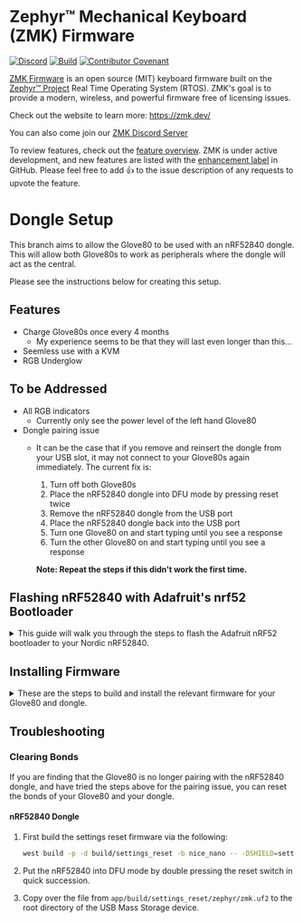 # Zephyr™ Mechanical Keyboard (ZMK) Firmware

[![Discord](https://img.shields.io/discord/719497620560543766)](https://zmk.dev/community/discord/invite)
[![Build](https://github.com/zmkfirmware/zmk/workflows/Build/badge.svg)](https://github.com/zmkfirmware/zmk/actions)
[![Contributor Covenant](https://img.shields.io/badge/Contributor%20Covenant-v2.0%20adopted-ff69b4.svg)](CODE_OF_CONDUCT.md)

[ZMK Firmware](https://zmk.dev/) is an open source (MIT) keyboard firmware built on the [Zephyr™ Project](https://www.zephyrproject.org/) Real Time Operating System (RTOS). ZMK's goal is to provide a modern, wireless, and powerful firmware free of licensing issues.

Check out the website to learn more: https://zmk.dev/

You can also come join our [ZMK Discord Server](https://zmk.dev/community/discord/invite)

To review features, check out the [feature overview](https://zmk.dev/docs/). ZMK is under active development, and new features are listed with the [enhancement label](https://github.com/zmkfirmware/zmk/issues?q=is%3Aissue+is%3Aopen+label%3Aenhancement) in GitHub. Please feel free to add 👍 to the issue description of any requests to upvote the feature.

# Dongle Setup

This branch aims to allow the Glove80 to be used with an nRF52840 dongle. This will allow both Glove80s to work as peripherals where the dongle will act as the central.

Please see the instructions below for creating this setup. 

## Features
- Charge Glove80s once every 4 months 
    - My experience seems to be that they will last even longer than this...
- Seemless use with a KVM
- RGB Underglow

## <a id='to-address'> To be Addressed</a>
- All RGB indicators
    - Currently only see the power level of the left hand Glove80
- Dongle pairing issue
    - It can be the case that if you remove and reinsert the dongle from your USB slot, it may not connect to your Glove80s again immediately. The current fix is:
        1. Turn off both Glove80s
        2. Place the nRF52840 dongle into DFU mode by pressing reset twice
        3. Remove the nRF52840 dongle from the USB port
        4. Place the nRF52840 dongle back into the USB port
        5. Turn one Glove80 on and start typing until you see a response
        6. Turn the other Glove80 on and start typing until you see a response

        **Note: Repeat the steps if this didn't work the first time.**

## Flashing nRF52840 with Adafruit's nrf52 Bootloader

<details>
<summary> This guide will walk you through the steps to flash the Adafruit nRF52 bootloader to your Nordic nRF52840. </summary> 

### Prerequisites

Before you begin, make sure you have the following:

- nRF52840 dongle
- ST-Link-V2/J-Link
- [`OpenOCD`](https://openocd.org/pages/getting-openocd.html)
```bash
apt-get install openocd
```
- `nrf52840_bboard_bootloader-<version>.hex` firmware file from [Adafruit's Github.](https://github.com/adafruit/Adafruit_nRF52_Bootloader/releases)


### Install Adafruit nrfutil Bootloader on nRF52840 using OpenOCD

1. **Connect the Debugger**: Connect the SWD pins from the debugger to the nRF52840 chip. The SWD pins are usually labeled SWDIO and SWDCLK. If you are using a J-Link debugger, you will also need to connect the VDD (3.3V) and GND pins to power the nRF52840 during the programming process.

2. **Start OpenOCD as a Telnet Server**: Open a terminal or command prompt and start OpenOCD as a Telnet server, specifying the transport type based on your debugger:

   For ST-Link (hla_swd - Serial Wire Debug):
   ```bash
   openocd -f interface/stlink.cfg -c "transport select hla_swd" -f target/nrf52.cfg
   ```

   For J-Link (swd - Serial Wire Debug):
   ```bash
   openocd -f interface/jlink.cfg -c "transport select swd" -f target/nrf52.cfg
   ```

3. **Connect via Telnet**: Now that OpenOCD is running as a Telnet server, you can connect to it via Telnet. Open a new terminal or command prompt window and run:
   ```bash
   telnet localhost 4444
   ```

   This will establish a Telnet connection to OpenOCD running on your local machine.

4. **Erase the Flash**: Once connected via Telnet, you can issue the `nrf5 mass_erase` command to erase the flash memory of the nRF52840:
   ```bash
   nrf5 mass_erase
   ```

   **Note**: Do not disconnect the nRF52840 after performing the mass erase when using an ST-Link-V2. The mass erase operation resets the voltage register, which may interfere with further programming using the ST-Link-V2.

5. **Program the Bootloader**: Download the Adafruit nrfutil bootloader HEX file from the Adafruit GitHub repository. Then, program the bootloader onto the nRF52840 using the following command:
   ```bash
   flash write_image bootloader.hex
   ```

   Replace `bootloader.hex` with the filename of the Adafruit nrfutil bootloader HEX file you downloaded, such as:

   ```bash
   flash write_image nrf52840_bboard_bootloader-0.7.0_s140_6.1.1.hex 
   ```

6. **Verify the Image**: After programming the bootloader, you can verify the image using the following command:
   ```bash
   verify_image bootloader.hex
   ```
   For example:
   ```bash
   verify_image nrf52840_bboard_bootloader-0.7.0_s140_6.1.1.hex 
   ```

   **Note**: If the verification fails, it indicates that the write was not successful. In that case, you will need to rerun step 4 (mass erase) and then step 5 (bootloader programming) to ensure the correct flashing of the bootloader onto the nRF52840.

7. **Reset the Device**: After programming and verifying the bootloader, you can reset the device using the following command:
   ```bash
   reset run
   ```

8. **Exit Telnet**: To exit the Telnet connection, simply type:
   ```bash
   exit
   ```

   This will close the Telnet session.

Remember to adjust the filenames, paths, and configurations according to your specific setup. If you are using a J-Link, make sure to connect VDD and GND to power the nRF52840 during the programming process. If you are using an ST-Link-V2, refrain from disconnecting the nRF52840 after performing the mass erase to avoid potential communication issues. Always exercise caution when working with bootloaders and firmware.

</details>

## Installing Firmware

<details>

<summary> These are the steps to build and install the relevant firmware for your Glove80 and dongle. </summary> 

### Importing a Custom Keymap

To copy over an existing keymap, export your keymap from the Glove80 layout editor. If you already have your keymap file in a different location, that will work too.

This keymap file needs to be copied to:

```bash
app/boards/shields/glove80_dongle/glove80_dongle.keymap
```
**Note: Ensure that the file name is `glove80_dongle.keymap`**
### Building Firmware

There are three separate files we will build, one for each half of our Glove80 and one for the dongle. First change into the app directory by:
```bash
cd app
```
You can then run the following commands, `-d` specifies the directory so feel free to specify a different location. 
```bash
west build -p -d build/glove80_lh -b glove80_lh
```

```bash
west build -p -d build/glove80_rh -b glove80_rh
```

```bash
west build -p -d build/dongle -b nordic_nrf52840_dongle_slicemk -- -DSHIELD=glove80_dongle
```

### Installing Firmware
To install the firmware we are just required to copy over the files to our devices. First we will reset our bluetooth pairing bonds and then place our devices in DFU mode.

#### Glove80 Left Hand 
1. First turn off the Glove80 left hand side via the power switch.
2. To reset the bonds, on the default key layout, press and hold `Magic` and `3` while switching the power button on. Hold these keys for 10 seconds.
3. Now turn off the Glove80 left hand side and connect a USB from the Glove80 to your computer. 
4. To enter DFU mode, on the default key layout, press and hold `Magic` and `E`. While this is being held, switch on the power switch of the left hand side.
5. Your bootloader will then appear as USB Mass Storage Device `GLV80LHBOOT` which signifies being in DFU mode.
6. Copy the file `app/build/glove80_lh/zephyr/zmk.uf2` (or your specified location) to the root directory of the USB Mass Storage device. 

#### Glove80 Right Hand
1. First turn off the Glove80 right hand side via the power switch.
2. To reset the bonds, on the default key layout, press and hold `PgDn` and `8` while switching the power button on. Hold these keys for 10 seconds.
3. Now turn off the Glove80 right hand side and connect a USB from the Glove80 to your computer. 
2. To enter DFU mode, on the default key layout,press and hold `I` and `PgDn`. While this is being held, switch on the power switch of the right hand side.
3. Your bootloader will then appear as USB Mass Storage Device `GLV80RHBOOT` which signifies being in DFU mode.
4. Copy the file `app/build/glove80_rh/zephyr/zmk.uf2` to the root directory of the USB Mass Storage device. 

#### nRF52840 Dongle
1. Double press the reset switch in quick succession to enter DFU mode.
2. Your bootloader will then appear as USB Mass Storage Device `BBOARDBOOT` which signifies being in DFU mode.  
2. Copy the file `app/build/dongle/zephyr/zmk.uf2` to the root directory of the USB Mass Storage device. 

### Post Installation
If all things went well you should be able to type successfully via your nRF52840 dongle. 

If you are still have some trouble: 
- Try and reset the bonds for each individual Glove80 (step 2 in the above section)
- Try the dongle pairing issue fix mentioned under [To be Addressed](#to-address)
- Check out the troubleshooting section 

</details>

## Troubleshooting

### Clearing Bonds
If you are finding that the Glove80 is no longer pairing with the nRF52840 dongle, and have tried the steps above for the pairing issue, you can reset the bonds of your Glove80 and your dongle. 

#### nRF52840 Dongle

1. First build the settings reset firmware via the following:
    ```bash
    west build -p -d build/settings_reset -b nice_nano -- -DSHIELD=settings_reset
    ```

2. Put the nRF52840 into DFU mode by double pressing the reset switch in quick succession.
3. Copy over the file from `app/build/settings_reset/zephyr/zmk.uf2` to the root directory of the USB Mass Storage device. 

